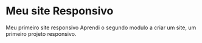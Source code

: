 # Meu site Responsivo
 Meu primeiro site responsivo
Aprendi o segundo modulo a criar um site, um primeiro projeto responsivo.